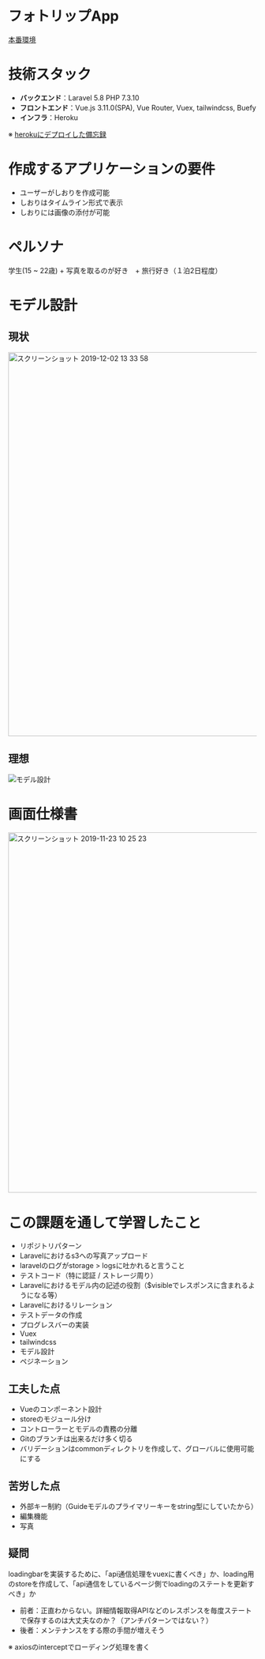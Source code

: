 # フォトリップApp
[本番環境](https://photrips.herokuapp.com/login)

# 技術スタック
 
- **バックエンド**：Laravel 5.8 PHP 7.3.10
- **フロントエンド**：Vue.js 3.11.0(SPA), Vue Router, Vuex, tailwindcss, Buefy
- **インフラ**：Heroku

※ [herokuにデプロイした備忘録](https://www.kmmk.work/entry/2019/11/30/030459)

# 作成するアプリケーションの要件

- ユーザーがしおりを作成可能
- しおりはタイムライン形式で表示
- しおりには画像の添付が可能

# ペルソナ
学生(15 ~ 22歳) + 写真を取るのが好き　+ 旅行好き（１泊2日程度）

# モデル設計
## 現状
<img width="778" alt="スクリーンショット 2019-12-02 13 33 58" src="https://user-images.githubusercontent.com/43497062/69930854-71b79600-1508-11ea-933f-87f6a9040696.png">


## 理想
![モデル設計](https://user-images.githubusercontent.com/43497062/69470663-58616c00-0ddb-11ea-92b6-6516bf8dd9b4.png)


# 画面仕様書
<img width="730" alt="スクリーンショット 2019-11-23 10 25 23" src="https://user-images.githubusercontent.com/43497062/69470687-93639f80-0ddb-11ea-94a5-a43fe1667a36.png">


# この課題を通して学習したこと
- リポジトリパターン
- Laravelにおけるs3への写真アップロード
- laravelのログがstorage > logsに吐かれると言うこと
- テストコード（特に認証 / ストレージ周り）
- Laravelにおけるモデル内の記述の役割（$visibleでレスポンスに含まれるようになる等）
- Laravelにおけるリレーション
- テストデータの作成
- プログレスバーの実装
- Vuex
- tailwindcss
- モデル設計
- ペジネーション 

## 工夫した点
- Vueのコンポーネント設計
- storeのモジュール分け
- コントローラーとモデルの責務の分離
- Gitのブランチは出来るだけ多く切る
- バリデーションはcommonディレクトリを作成して、グローバルに使用可能にする

## 苦労した点
- 外部キー制約（Guideモデルのプライマリーキーをstring型にしていたから）
- 編集機能
- 写真

## 疑問
loadingbarを実装するために、「api通信処理をvuexに書くべき」か、loading用のstoreを作成して、「api通信をしているページ側でloadingのステートを更新すべき」か

- 前者：正直わからない。詳細情報取得APIなどのレスポンスを毎度ステートで保存するのは大丈夫なのか？（アンチパターンではない？）
- 後者：メンテナンスをする際の手間が増えそう

※ axiosのinterceptでローディング処理を書く
